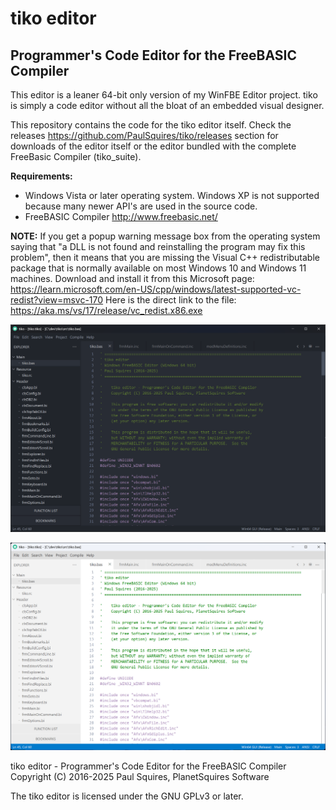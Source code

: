 # tiko editor

## Programmer's Code Editor for the FreeBASIC Compiler


This editor is a leaner 64-bit only version of my WinFBE Editor project. 
tiko is simply a code editor without all the bloat of an embedded visual designer.

This repository contains the code for the tiko editor itself. Check the releases https://github.com/PaulSquires/tiko/releases section for downloads of the editor itself or the editor bundled with the complete FreeBasic Compiler (tiko_suite).


**Requirements:**
- Windows Vista or later operating system. Windows XP is not supported because many newer API's are used in the source code.
- FreeBASIC Compiler http://www.freebasic.net/

**NOTE:** If you get a popup warning message box from the operating system saying that "a DLL is not found and reinstalling the program may fix this problem", then it means that you are missing the Visual C++ redistributable package that is normally available on most Windows 10 and Windows 11 machines. Download and install it from this Microsoft page:  https://learn.microsoft.com/en-US/cpp/windows/latest-supported-vc-redist?view=msvc-170   Here is the direct link to the file: https://aka.ms/vs/17/release/vc_redist.x86.exe  



![tiko editor dark mode](/screenshots/tiko_dark.png)

![tiko editor light mode](/screenshots/tiko_light.png)


tiko editor - Programmer's Code Editor for the FreeBASIC Compiler
Copyright (C) 2016-2025 Paul Squires, PlanetSquires Software

The tiko editor is licensed under the GNU GPLv3 or later.

